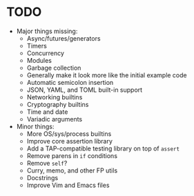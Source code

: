 # TODO

* Major things missing:
    * Async/futures/generators
    * Timers
    * Concurrency
    * Modules
    * Garbage collection
    * Generally make it look more like the initial example code
    * Automatic semicolon insertion
    * JSON, YAML, and TOML built-in support
    * Networking builtins
    * Cryptography builtins
    * Time and date
    * Variadic arguments
* Minor things:
    * More OS/sys/process builtins
    * Improve core assertion library
    * Add a TAP-compatible testing library on top of `assert`
    * Remove parens in `if` conditions
    * Remove `self`?
    * Curry, memo, and other FP utils
    * Docstrings
    * Improve Vim and Emacs files
